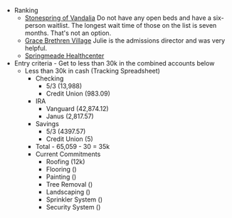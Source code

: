 - Ranking
    - [Stonespring of Vandalia](https://www.medicare.gov/nursinghomecompare/profile.html#profTab=0&ID=366388&Distn=17.3&lat=40.0620944&lng=-84.2067992&cmprDist=19.9%2C18.4%2C17.3) 
Do not have any open beds and have a six-person waitlist.  The longest wait time of those on the list is seven months.  That's not an option.
    - [Grace Brethren Village](https://www.medicare.gov/nursinghomecompare/profile.html#profTab=0&ID=366263&Distn=18.4&lat=40.0620944&lng=-84.2067992&cmprDist=19.9%2C18.4%2C17.3)
Julie is the admissions director and was very helpful.
    - [Springmeade Healthcenter](https://www.medicare.gov/nursinghomecompare/profile.html#profTab=0&ID=365882&Distn=9.2&lat=40.0620944&lng=-84.2067992&cmprDist=19.9%2C18.4%2C17.3)
- Entry criteria - Get to less than 30k in the combined accounts below
    - Less than 30k in cash (Tracking Spreadsheet)
        - Checking
            - 5/3 (13,988)
            - Credit Union (983.09)
        - IRA
            - Vanguard (42,874.12)
            - Janus (2,817.57)
        - Savings
            - 5/3 (4397.57)
            - Credit Union (5)
        - Total - 65,059 - 30 = 35k
        - Current Commitments
            - Roofing (12k)
            - Flooring ()
            - Painting ()
            - Tree Removal ()
            - Landscaping ()
            - Sprinkler System ()
            - Security System ()
